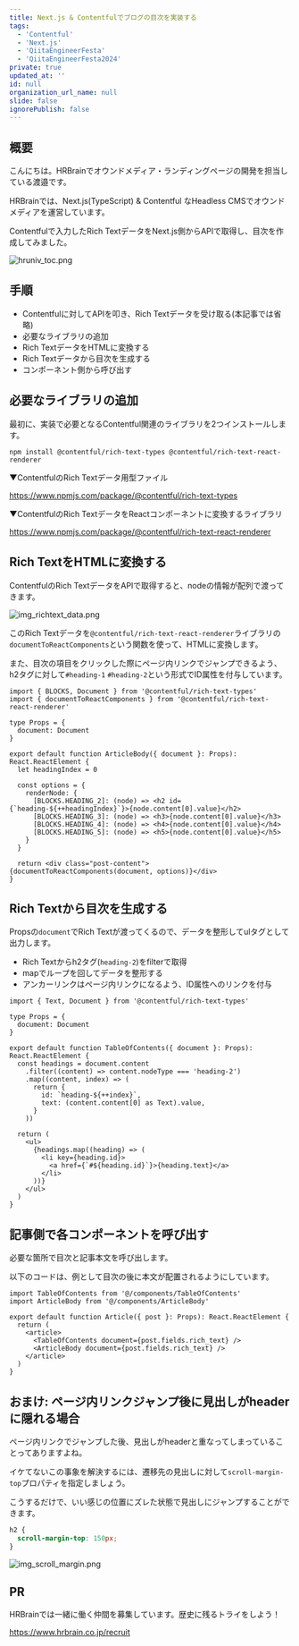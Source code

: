 ```yaml
---
title: Next.js & Contentfulでブログの目次を実装する
tags:
  - 'Contentful'
  - 'Next.js'
  - 'QiitaEngineerFesta'
  - 'QiitaEngineerFesta2024'
private: true
updated_at: ''
id: null
organization_url_name: null
slide: false
ignorePublish: false
---
```

## 概要

こんにちは。HRBrainでオウンドメディア・ランディングページの開発を担当している渡邉です。

HRBrainでは、Next.js(TypeScript) & Contentful なHeadless CMSでオウンドメディアを運営しています。

Contentfulで入力したRich TextデータをNext.js側からAPIで取得し、目次を作成してみました。

![hruniv_toc.png](https://qiita-image-store.s3.ap-northeast-1.amazonaws.com/0/681000/e3d14cfd-fb14-c041-89e3-d1db37c5336b.png)


## 手順

- Contentfulに対してAPIを叩き、Rich Textデータを受け取る(本記事では省略)
- 必要なライブラリの追加
- Rich TextデータをHTMLに変換する
- Rich Textデータから目次を生成する
- コンポーネント側から呼び出す

## 必要なライブラリの追加

最初に、実装で必要となるContentful関連のライブラリを2つインストールします。

```
npm install @contentful/rich-text-types @contentful/rich-text-react-renderer
```

▼ContentfulのRich Textデータ用型ファイル

https://www.npmjs.com/package/@contentful/rich-text-types

▼ContentfulのRich TextデータをReactコンポーネントに変換するライブラリ

https://www.npmjs.com/package/@contentful/rich-text-react-renderer

## Rich TextをHTMLに変換する

ContentfulのRich TextデータをAPIで取得すると、nodeの情報が配列で渡ってきます。

![img_richtext_data.png](https://qiita-image-store.s3.ap-northeast-1.amazonaws.com/0/681000/c09d335d-adaa-5760-acc7-b2ab0bdedfe2.png)

このRich Textデータを`@contentful/rich-text-react-renderer`ライブラリの`documentToReactComponents`という関数を使って、HTMLに変換します。

また、目次の項目をクリックした際にページ内リンクでジャンプできるよう、h2タグに対して`#heading-1` `#heading-2`という形式でID属性を付与しています。

```tsx:articleBody.tsx
import { BLOCKS, Document } from '@contentful/rich-text-types'
import { documentToReactComponents } from '@contentful/rich-text-react-renderer'

type Props = {
  document: Document
}

export default function ArticleBody({ document }: Props): React.ReactElement {
  let headingIndex = 0

  const options = {
    renderNode: {
      [BLOCKS.HEADING_2]: (node) => <h2 id={`heading-${++headingIndex}`}>{node.content[0].value}</h2>
      [BLOCKS.HEADING_3]: (node) => <h3>{node.content[0].value}</h3>
      [BLOCKS.HEADING_4]: (node) => <h4>{node.content[0].value}</h4>
      [BLOCKS.HEADING_5]: (node) => <h5>{node.content[0].value}</h5>
    }
  }

  return <div class="post-content">{documentToReactComponents(document, options)}</div>
}
```

## Rich Textから目次を生成する

Propsの`document`でRich Textが渡ってくるので、データを整形してulタグとして出力します。

- Rich Textからh2タグ(`heading-2`)をfilterで取得
- mapでループを回してデータを整形する
- アンカーリンクはページ内リンクになるよう、ID属性へのリンクを付与

```tsx:tableOfContents.tsx
import { Text, Document } from '@contentful/rich-text-types'

type Props = {
  document: Document
}

export default function TableOfContents({ document }: Props): React.ReactElement {
  const headings = document.content
    .filter((content) => content.nodeType === 'heading-2')
    .map((content, index) => (
      return {
        id: `heading-${++index}`,
        text: (content.content[0] as Text).value,
      }
    ))

  return (
    <ul>
      {headings.map((heading) => (
        <li key={heading.id}>
          <a href={`#${heading.id}`}>{heading.text}</a>
        </li>
      ))}
    </ul>
  )
}
```

## 記事側で各コンポーネントを呼び出す

必要な箇所で目次と記事本文を呼び出します。

以下のコードは、例として目次の後に本文が配置されるようにしています。

```tsx:Article.tsx
import TableOfContents from '@/components/TableOfContents'
import ArticleBody from '@/components/ArticleBody'

export default function Article({ post }: Props): React.ReactElement {
  return (
    <article>
      <TableOfContents document={post.fields.rich_text} />
      <ArticleBody document={post.fields.rich_text} />
    </article>
  )
}
```

## おまけ: ページ内リンクジャンプ後に見出しがheaderに隠れる場合

ページ内リンクでジャンプした後、見出しがheaderと重なってしまっていることってありますよね。

イケてないこの事象を解決するには、遷移先の見出しに対して`scroll-margin-top`プロパティを指定しましょう。

こうするだけで、いい感じの位置にズレた状態で見出しにジャンプすることができます。

```css
h2 {
  scroll-margin-top: 150px;
}
```

![img_scroll_margin.png](https://qiita-image-store.s3.ap-northeast-1.amazonaws.com/0/681000/818d16d7-bcaa-6e5c-e6de-da311f0b4ff3.png)

## PR

HRBrainでは一緒に働く仲間を募集しています。歴史に残るトライをしよう！

https://www.hrbrain.co.jp/recruit
